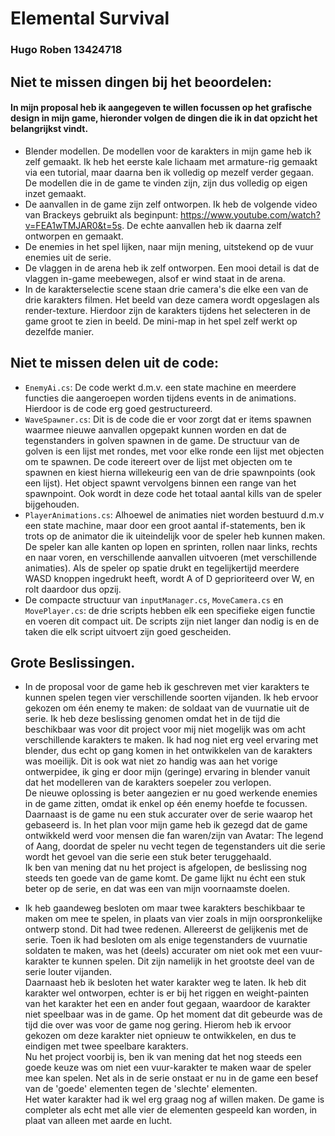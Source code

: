 
# Elemental Survival 
### Hugo Roben 13424718


## Niet te missen dingen bij het beoordelen:
#### In mijn proposal heb ik aangegeven te willen focussen op het grafische design in mijn game, hieronder volgen de dingen die ik in dat opzicht het belangrijkst vindt.
- Blender modellen. De modellen voor de karakters in mijn game heb ik zelf gemaakt. Ik heb het eerste kale lichaam met armature-rig gemaakt via een tutorial, maar daarna ben ik volledig op mezelf verder gegaan. De modellen die in de game te vinden zijn, zijn dus volledig op eigen inzet gemaakt.
- De aanvallen in de game zijn zelf ontworpen. Ik heb de volgende video van Brackeys gebruikt als beginpunt: https://www.youtube.com/watch?v=FEA1wTMJAR0&t=5s. De echte aanvallen heb ik daarna zelf ontworpen en gemaakt. 
- De enemies in het spel lijken, naar mijn mening, uitstekend op de vuur enemies uit de serie. 
- De vlaggen in de arena heb ik zelf ontworpen. Een mooi detail is dat de vlaggen in-game meebewegen, alsof er wind staat in de arena. 
- In de karakterselectie scene staan drie camera's die elke een van de drie karakters filmen. Het beeld van deze camera wordt opgeslagen als render-texture. Hierdoor zijn de karakters tijdens het selecteren in de game groot te zien in beeld. De mini-map in het spel zelf werkt op dezelfde manier.

## Niet te missen delen uit de code:
- `EnemyAi.cs`: De code werkt d.m.v. een state machine en meerdere functies die aangeroepen worden tijdens events in de animations. Hierdoor is de code erg goed gestructureerd. 
- `WaveSpawner.cs`: Dit is de code die er voor zorgt dat er items spawnen waarmee nieuwe aanvallen opgepakt kunnen worden en dat de tegenstanders in golven spawnen in de game. De structuur van de golven is een lijst met rondes, met voor elke ronde een lijst met objecten om te spawnen. De code itereert over de lijst met objecten om te spawnen en kiest hierna willekeurig een van de drie spawnpoints (ook een lijst). Het object spawnt vervolgens binnen een range van het spawnpoint. Ook wordt in deze code het totaal aantal kills van de speler bijgehouden.
- `PlayerAnimations.cs`: Alhoewel de animaties niet worden bestuurd d.m.v een state machine, maar door een groot aantal if-statements, ben ik trots op de animator die ik uiteindelijk voor de speler heb kunnen maken. De speler kan alle kanten op lopen en sprinten, rollen naar links, rechts en naar voren, en verschillende aanvallen uitvoeren (met verschillende animaties). Als de speler op spatie drukt en tegelijkertijd meerdere WASD knoppen ingedrukt heeft, wordt A of D geprioriteerd over W, en rolt daardoor dus opzij. 
- De compacte structuur van `inputManager.cs`, `MoveCamera.cs` en `MovePlayer.cs`: de drie scripts hebben elk een specifieke eigen functie en voeren dit compact uit. De scripts zijn niet langer dan nodig is en de taken die elk script uitvoert zijn goed gescheiden. 

## Grote Beslissingen.

- In de proposal voor de game heb ik geschreven met vier karakters te kunnen spelen tegen vier verschillende soorten vijanden. Ik heb ervoor gekozen om één enemy te maken: de soldaat van de vuurnatie uit de serie. Ik heb deze beslissing genomen omdat het in de tijd die beschikbaar was voor dit project voor mij niet mogelijk was om acht verschillende karakters te maken. Ik had nog niet erg veel ervaring met blender, dus echt op gang komen in het ontwikkelen van de karakters was moeilijk. Dit is ook wat niet zo handig was aan het vorige ontwerpidee, ik ging er door mijn (geringe) ervaring in blender vanuit dat het modelleren van de karakters soepeler zou verlopen.\
De nieuwe oplossing is beter aangezien er nu goed werkende enemies in de game zitten, omdat ik enkel op één enemy hoefde te focussen. Daarnaast is de game nu een stuk accurater over de serie waarop het gebaseerd is. In het plan voor mijn game heb ik gezegd dat de game ontwikkeld werd voor mensen die fan waren/zijn van Avatar: The legend of Aang, doordat de speler nu vecht tegen de tegenstanders uit die serie wordt het gevoel van die serie een stuk beter teruggehaald.\
Ik ben van mening dat nu het project is afgelopen, de beslissing nog steeds ten goede van de game komt. De game lijkt nu écht een stuk beter op de serie, en dat was een van mijn voornaamste doelen.

- Ik heb gaandeweg besloten om maar twee karakters beschikbaar te maken om mee te spelen, in plaats van vier zoals in mijn oorspronkelijke ontwerp stond. Dit had twee redenen. Allereerst de gelijkenis met de serie. Toen ik had besloten om als enige tegenstanders de vuurnatie soldaten te maken, was het (deels) accurater om niet ook met een vuur-karakter te kunnen spelen. Dit zijn namelijk in het grootste deel van de serie louter vijanden.\
Daarnaast heb ik besloten het water karakter weg te laten. Ik heb dit karakter wel ontworpen, echter is er bij het riggen en weight-painten van het karakter het een en ander fout gegaan, waardoor de karakter niet speelbaar was in de game. Op het moment dat dit gebeurde was de tijd die over was voor de game nog gering. Hierom heb ik ervoor gekozen om deze karakter niet opnieuw te ontwikkelen, en dus te eindigen met twee speelbare karakters.\
Nu het project voorbij is, ben ik van mening dat het nog steeds een goede keuze was om niet een vuur-karakter te maken waar de speler mee kan spelen. Net als in de serie onstaat er nu in de game een besef van de 'goede' elementen tegen de 'slechte' elementen.\
Het water karakter had ik wel erg graag nog af willen maken. De game is completer als echt met alle vier de elementen gespeeld kan worden, in plaat van alleen met aarde en lucht.
